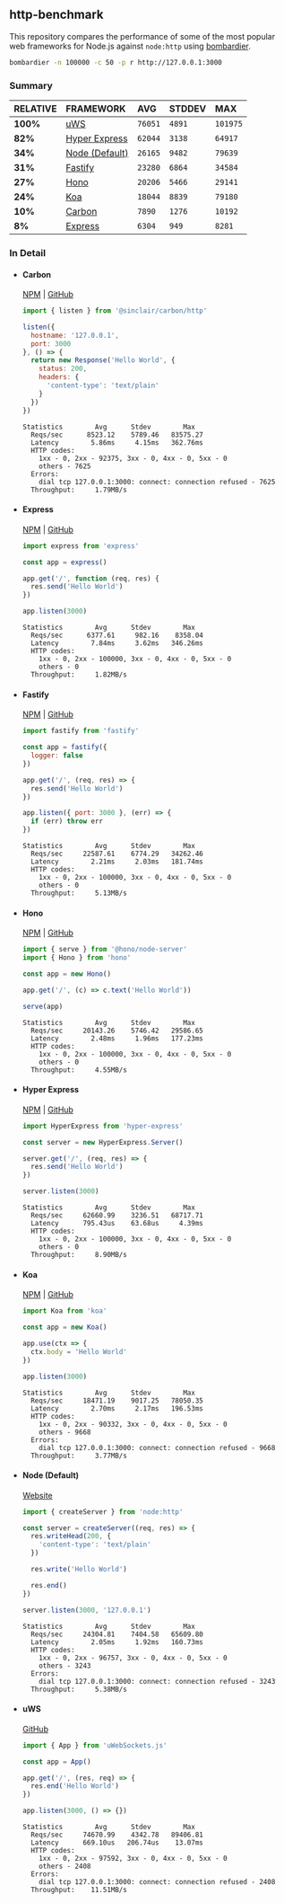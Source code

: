 ## http-benchmark

This repository compares the performance of some of the most popular web frameworks for Node.js against `node:http` using [bombardier](https://github.com/codesenberg/bombardier).

```bash
bombardier -n 100000 -c 50 -p r http://127.0.0.1:3000
```

### Summary

| RELATIVE | FRAMEWORK | AVG | STDDEV | MAX |
| :--- | :--- | :--- | :--- | :--- |
| **100%** | [uWS](#uws) | `76051` | `4891` | `101975` |
| **82%** | [Hyper Express](#hyper-express) | `62044` | `3138` | `64917` |
| **34%** | [Node (Default)](#node-default) | `26165` | `9482` | `79639` |
| **31%** | [Fastify](#fastify) | `23280` | `6864` | `34584` |
| **27%** | [Hono](#hono) | `20206` | `5466` | `29141` |
| **24%** | [Koa](#koa) | `18044` | `8839` | `79180` |
| **10%** | [Carbon](#carbon) | `7890` | `1276` | `10192` |
| **8%** | [Express](#express) | `6304` | `949` | `8281` |


### In Detail

- #### Carbon
  [NPM](https://npmjs.com/@sinclair/carbon) | [GitHub](https://github.com/sinclairzx81/carbon)
  ```js
  import { listen } from '@sinclair/carbon/http'

  listen({
    hostname: '127.0.0.1',
    port: 3000
  }, () => {
    return new Response('Hello World', {
      status: 200,
      headers: {
        'content-type': 'text/plain'
      }
    })
  })
  ```

  ```
  Statistics        Avg      Stdev        Max
    Reqs/sec      8523.12    5789.46   83575.27
    Latency        5.86ms     4.15ms   362.76ms
    HTTP codes:
      1xx - 0, 2xx - 92375, 3xx - 0, 4xx - 0, 5xx - 0
      others - 7625
    Errors:
      dial tcp 127.0.0.1:3000: connect: connection refused - 7625
    Throughput:     1.79MB/s
  ```

- #### Express
  [NPM](https://npmjs.com/express) | [GitHub](https://github.com/expressjs/express)
  ```js
  import express from 'express'

  const app = express()

  app.get('/', function (req, res) {
    res.send('Hello World')
  })

  app.listen(3000)
  ```

  ```
  Statistics        Avg      Stdev        Max
    Reqs/sec      6377.61     982.16    8358.04
    Latency        7.84ms     3.62ms   346.26ms
    HTTP codes:
      1xx - 0, 2xx - 100000, 3xx - 0, 4xx - 0, 5xx - 0
      others - 0
    Throughput:     1.82MB/s
  ```

- #### Fastify
  [NPM](https://npmjs.com/fastify) | [GitHub](https://github.com/fastify/fastify)
  ```js
  import fastify from 'fastify'

  const app = fastify({
    logger: false
  })

  app.get('/', (req, res) => {
    res.send('Hello World')
  })

  app.listen({ port: 3000 }, (err) => {
    if (err) throw err
  })
  ```

  ```
  Statistics        Avg      Stdev        Max
    Reqs/sec     22587.61    6774.29   34262.46
    Latency        2.21ms     2.03ms   181.74ms
    HTTP codes:
      1xx - 0, 2xx - 100000, 3xx - 0, 4xx - 0, 5xx - 0
      others - 0
    Throughput:     5.13MB/s
  ```

- #### Hono
  [NPM](https://npmjs.com/hono) | [GitHub](https://github.com/honojs/hono)
  ```js
  import { serve } from '@hono/node-server'
  import { Hono } from 'hono'

  const app = new Hono()

  app.get('/', (c) => c.text('Hello World'))

  serve(app)
  ```

  ```
  Statistics        Avg      Stdev        Max
    Reqs/sec     20143.26    5746.42   29586.65
    Latency        2.48ms     1.96ms   177.23ms
    HTTP codes:
      1xx - 0, 2xx - 100000, 3xx - 0, 4xx - 0, 5xx - 0
      others - 0
    Throughput:     4.55MB/s
  ```

- #### Hyper Express
  [NPM](https://npmjs.com/hyper-express) | [GitHub](https://github.com/kartikk221/hyper-express)
  ```js
  import HyperExpress from 'hyper-express'

  const server = new HyperExpress.Server()

  server.get('/', (req, res) => {
    res.send('Hello World')
  })

  server.listen(3000)
  ```

  ```
  Statistics        Avg      Stdev        Max
    Reqs/sec     62660.99    3236.51   68717.71
    Latency      795.43us    63.68us     4.39ms
    HTTP codes:
      1xx - 0, 2xx - 100000, 3xx - 0, 4xx - 0, 5xx - 0
      others - 0
    Throughput:     8.90MB/s
  ```

- #### Koa
  [NPM](https://npmjs.com/koa) | [GitHub](https://github.com/koajs/koa)
  ```js
  import Koa from 'koa'

  const app = new Koa()

  app.use(ctx => {
    ctx.body = 'Hello World'
  })

  app.listen(3000)
  ```

  ```
  Statistics        Avg      Stdev        Max
    Reqs/sec     18471.19    9017.25   78050.35
    Latency        2.70ms     2.17ms   196.53ms
    HTTP codes:
      1xx - 0, 2xx - 90332, 3xx - 0, 4xx - 0, 5xx - 0
      others - 9668
    Errors:
      dial tcp 127.0.0.1:3000: connect: connection refused - 9668
    Throughput:     3.77MB/s
  ```

- #### Node (Default)
  [Website](https://nodejs.org/api/http.html)
  ```js
  import { createServer } from 'node:http'

  const server = createServer((req, res) => {
    res.writeHead(200, {
      'content-type': 'text/plain'
    })

    res.write('Hello World')

    res.end()
  })

  server.listen(3000, '127.0.0.1')
  ```

  ```
  Statistics        Avg      Stdev        Max
    Reqs/sec     24304.81    7404.58   65609.80
    Latency        2.05ms     1.92ms   160.73ms
    HTTP codes:
      1xx - 0, 2xx - 96757, 3xx - 0, 4xx - 0, 5xx - 0
      others - 3243
    Errors:
      dial tcp 127.0.0.1:3000: connect: connection refused - 3243
    Throughput:     5.38MB/s
  ```

- #### uWS
  [GitHub](https://github.com/uNetworking/uWebSockets.js)
  ```js
  import { App } from 'uWebSockets.js'

  const app = App()

  app.get('/', (res, req) => {
    res.end('Hello World')
  })

  app.listen(3000, () => {})
  ```

  ```
  Statistics        Avg      Stdev        Max
    Reqs/sec     74670.99    4342.78   89406.81
    Latency      669.10us   206.74us    13.07ms
    HTTP codes:
      1xx - 0, 2xx - 97592, 3xx - 0, 4xx - 0, 5xx - 0
      others - 2408
    Errors:
      dial tcp 127.0.0.1:3000: connect: connection refused - 2408
    Throughput:    11.51MB/s
  ```


